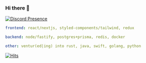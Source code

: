 ### Hi there 👋


[![Discord Presence](https://lanyard.cnrad.dev/api/:id)](https://discord.com/users/173557815326015488)

```yaml
frontend: react/nextjs, styled-components/tailwind, redux

backend: node/fastify, postgres+prisma, redis, docker

other: ventur(ed|ing) into rust, java, swift, golang, python
```

[![Hits](https://hits-app.vercel.app/hits?url=https://github.com/cnrad&bgLeft=444444&bgRight=575fff&label=visits)](https://hits-app.vercel.app/)
